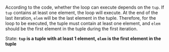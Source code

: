 According to the code, whether the loop can execute depends on the `tup`. If `tup` contains at least one element, the loop will execute. At the end of the last iteration, `elem` will be the last element in the tuple. Therefore, for the loop to be executed, the tuple must contain at least one element, and `elem` should be the first element in the tuple during the first iteration.

State: **`tup` is a tuple with at least 1 element, `elem` is the first element in the tuple**